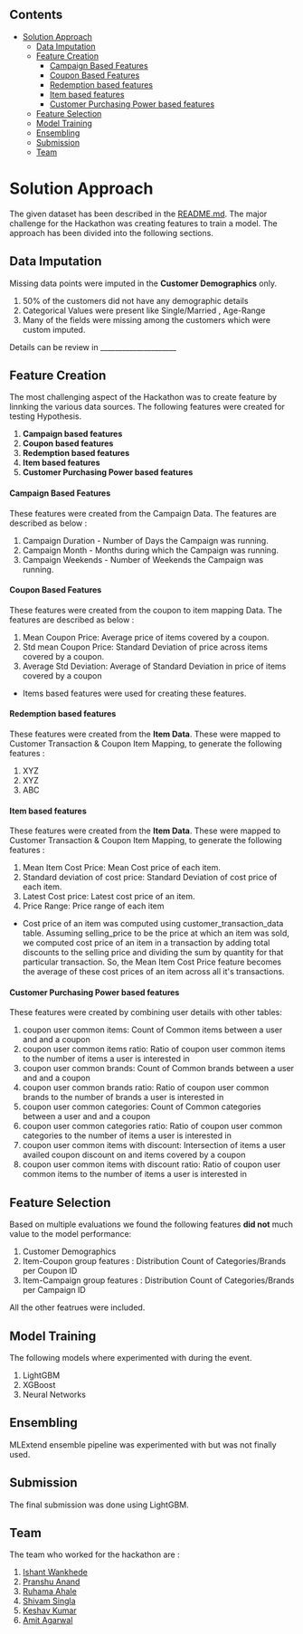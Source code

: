 ## Contents
- [Solution Approach](#solution-approach)
  - [Data Imputation](#data-imputation)
  - [Feature Creation](#feature-creation)
      - [Campaign Based Features](#campaign-based-features)
      - [Coupon Based Features](#coupon-based-features)
      - [Redemption based features](#redemption-based-features)
      - [Item based features](#item-based-features)
      - [Customer Purchasing Power based features](#customer-purchasing-power-based-features)
  - [Feature Selection](#feature-selection)
  - [Model Training](#model-training)
  - [Ensembling](#ensembling)
  - [Submission](#submission)
  - [Team](#team)

# Solution Approach

The given dataset has been described in the [README.md](). The major challenge for the Hackathon was creating features to train a model. The approach has been divided into the following sections.



## Data Imputation

Missing data points were imputed in the  **Customer Demographics** only.

1. 50% of the customers did not have any demographic details
2. Categorical Values were present like Single/Married , Age-Range
3. Many of the fields were missing among the customers which were custom imputed.

Details can be review in _____________________

## Feature Creation

The most challenging aspect of the Hackathon was to create feature by linnking the various data sources. The following features were created for testing Hypothesis.

1. **Campaign based features**
2. **Coupon based features**
3. **Redemption based features**
4. **Item based features**
5. **Customer Purchasing Power based features**

#### Campaign Based Features

These features were created from the Campaign Data. The features are described as below :

1. Campaign Duration - Number of Days the Campaign was running.
2. Campaign Month - Months during which the Campaign was running.
3. Campaign Weekends - Number of Weekends the Campaign was running.

#### Coupon Based Features

These features were created from the coupon to item mapping Data. The features are described as below :

1. Mean Coupon Price: Average price of items covered by a coupon.
2. Std mean Coupon Price: Standard Deviation of price across items covered by a coupon.
3. Average Std Deviation: Average of Standard Deviation in price of items  covered by a coupon

* Items based features were used for creating these features.

#### Redemption based features

These features were created from the **Item Data**. These were mapped to Customer Transaction & Coupon Item Mapping, to generate the following features :

1. XYZ
2. XYZ
3. ABC

#### Item based features

These features were created from the **Item Data**. These were mapped to Customer Transaction & Coupon Item Mapping, to generate the following features :

1. Mean Item Cost Price: Mean Cost price of each item.
2. Standard deviation of cost price: Standard Deviation of cost price of each item.
3. Latest Cost price: Latest cost price of an item.
4. Price Range: Price range of each item

* Cost price of an item was computed using customer_transaction_data table. Assuming selling_price to be the price at which an item was sold, we computed cost price of an item in a transaction by adding total discounts to the selling price and dividing the sum by quantity for that particular transaction. So, the Mean Item Cost Price feature becomes the average of these cost prices of an item across all it's transactions.

#### Customer Purchasing Power based features

These features were created by combining user details with other tables:

1. coupon user common items: Count of Common items between a user and and a coupon
2. coupon user common items ratio: Ratio of coupon user common items to the number of items a user is interested in
3. coupon user common brands: Count of Common brands between a user and and a coupon
4. coupon user common brands ratio: Ratio of coupon user common brands to the number of brands a user is interested in
5. coupon user common categories: Count of Common categories between a user and and a coupon
6. coupon user common categories ratio: Ratio of coupon user common categories to the number of items a user is interested in
7. coupon user common items with discount: Intersection of items a user availed coupon discount on and items covered by a coupon
8. coupon user common items with discount ratio: Ratio of coupon user common items to the number of items a user is interested in

## Feature Selection

Based on multiple evaluations we found the following features **did not** much value to the model performance:

1. Customer Demographics
2. Item-Coupon group features : Distribution Count of Categories/Brands per Coupon ID
3. Item-Campaign group features : Distribution Count of Categories/Brands per Campaign ID

All the other featrues were included.

## Model Training

The following models where experimented with during the event.

1. LightGBM
2. XGBoost
3. Neural Networks


## Ensembling

MLExtend ensemble pipeline was experimented with but was not finally used.

## Submission

The final submission was done using LightGBM.

## Team

The team who worked for the hackathon are  :

1. [Ishant Wankhede](https://github.com/IshantWankhede)
2. [Pranshu Anand](https://github.com/pranshu-anand)
3. [Ruhama Ahale]()
4. [Shivam Singla](https://github.com/smatrix017)
5. [Keshav Kumar](https://github.com/keshav787)
6. [Amit Agarwal](https://github.com/amitbcp)